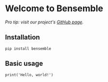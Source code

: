 # Welcome to Bensemble

*Pro tip: visit our project's [GitHub page](https://www.mkdocs.org).*

## Installation

```
pip install bensemble
```

## Basic usage

    print('Hello, world!')
